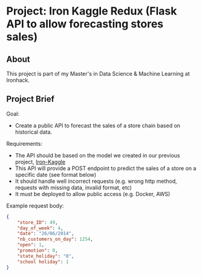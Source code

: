 

# Project: Iron Kaggle Redux (Flask API to allow forecasting stores sales)



## About

This project is part of my Master's in Data Science & Machine Learning at Ironhack.

## Project Brief

Goal:
- Create a public API to forecast the sales of a store chain based on historical data.


Requirements:
- The API should be based on the model we created in our previous project, [Iron-Kaggle](https://github.com/DSML-march2025-luis/w10d3-mini-project-6-Iron-Kaggle)
- This API will provide a POST endpoint to predict the sales of a store on a specific date (see format below)
- It should handle well incorrect requests (e.g. wrong http method, requests with missing data, invalid format, etc)
- It must be deployed to allow public access (e.g. Docker, AWS)


Example request body:

```json
{
    "store_ID": 49,
    "day_of_week": 4,
    "date": "26/06/2014",
    "nb_customers_on_day": 1254,
    "open": 1,
    "promotion": 0,
    "state_holiday": "0",
    "school holiday": 1
}
```


